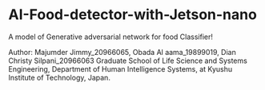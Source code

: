 # AI-Food-detector-with-Jetson-nano
A model of Generative adversarial network for food Classifier!

Author: Majumder Jimmy_20966065, Obada Al aama_19899019, Dian Christy Silpani_20966063 
Graduate School of Life Science and Systems Engineering,
Department of Human Intelligence Systems,
at Kyushu Institute of Technology, Japan. <A Group research work for AI seminar of Academic record by prof.Hakaru Tamukoh> 


